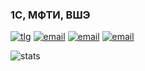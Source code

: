 ### 1С, МФТИ, ВШЭ

[![tlg][0]](https://t.me/demist)
[![email][1]](mailto:stan@1c.ru)
[![email][2]](mailto:starichkov.nu@mipt.ru)
[![email][3]](mailto:nstarichkov@hse.ru)

![stats](https://github-readme-stats.vercel.app/api?username=demist)

[0]:https://img.shields.io/badge/telegram-%40demist-green
[1]:https://img.shields.io/badge/email-stan@1c.ru-yellow
[2]:https://img.shields.io/badge/email-starichkov.nu@mipt.ru-red
[3]:https://img.shields.io/badge/email-nstarichkov@hse.ru-blue